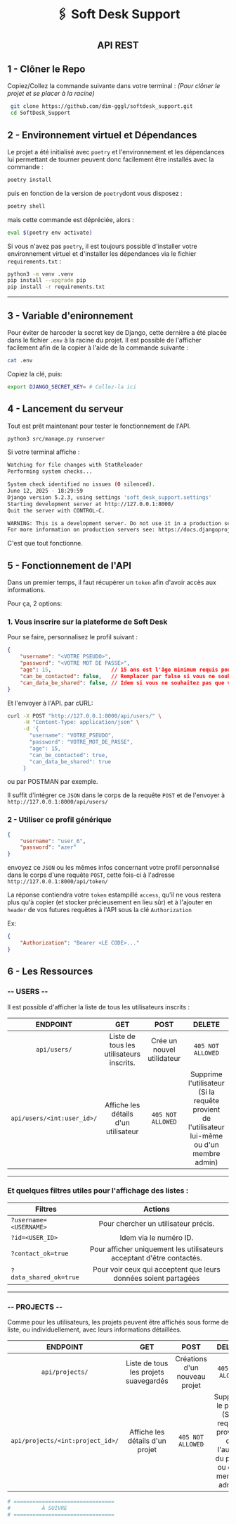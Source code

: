 # <div align="center"> 🖇️ Soft Desk Support

## <div align="center"> API REST

## 1 - Clôner le Repo

Copiez/Collez la commande suivante dans votre terminal :
_(Pour clôner le projet et se placer à la racine)_
```bash
 git clone https://github.com/dim-gggl/softdesk_support.git
 cd SoftDesk_Support
```

## 2 - Environnement virtuel et Dépendances

Le projet a été initialisé avec `poetry` et l'environnement et les dépendances lui permettant de tourner peuvent donc facilement être installés avec la commande :

```bash
poetry install
```

puis en fonction de la version de `poetry`dont vous disposez :

```bash
poetry shell
```
mais cette commande est dépréciée, alors :
```bash
eval $(poetry env activate)
```

Si vous n'avez pas `poetry`, il est toujours possible d'installer votre environnement virtuel et d'installer les dépendances via le fichier `requirements.txt` :
```bash
python3 -m venv .venv
pip install --upgrade pip
pip install -r requirements.txt
```
---
## 3 - Variable d'enironnement
Pour éviter de harcoder la secret key de Django, cette dernière a été placée dans le fichier `.env` à la racine du projet.
Il est possible de l'afficher facilement afin de la copier à l'aide de la commande suivante :
```bash
cat .env
```
Copiez la clé, puis:
```bash
export DJANGO_SECRET_KEY= # Collez-la ici
```
## 4 - Lancement du serveur
Tout est prêt maintenant pour tester le fonctionnement de l'API.

```bash
python3 src/manage.py runserver
```
Si votre terminal affiche :
```bash
Watching for file changes with StatReloader
Performing system checks...

System check identified no issues (0 silenced).
June 12, 2025 - 18:29:59
Django version 5.2.3, using settings 'soft_desk_support.settings'
Starting development server at http://127.0.0.1:8000/
Quit the server with CONTROL-C.

WARNING: This is a development server. Do not use it in a production setting. Use a production WSGI or ASGI server instead.
For more information on production servers see: https://docs.djangoproject.com/en/5.2/howto/deployment/
```
C'est que tout fonctionne.

## 5 - Fonctionnement de l'API

Dans un premier temps, il faut récupérer un `token` afin d'avoir accès aux informations.

Pour ça, 2 options:

### 1. Vous inscrire sur la plateforme de Soft Desk

Pour se faire, personnalisez le profil suivant :
```json
{
    "username": "<VOTRE PSEUDO>",
    "password": "<VOTRE MOT DE PASSE>",
    "age": 15,                   // 15 ans est l'âge minimum requis pour l'app
    "can_be_contacted": false,   // Remplacer par false si vous ne souhaitez pas être contacté(e)
    "can_data_be_shared": false, // Idem si vous ne souhaitez pas que vos données soient partagées avec des entreprises tierces
}
```
Et l'envoyer à l'API.
par cURL:
```bash
curl -X POST "http://127.0.0.1:8000/api/users/" \
     -H "Content-Type: application/json" \
     -d '{
       "username": "VOTRE_PSEUDO",
       "password": "VOTRE_MOT_DE_PASSE",
       "age": 15,
       "can_be_contacted": true,
       "can_data_be_shared": true
     }
```
ou par POSTMAN par exemple.

Il suffit d'intégrer ce `JSON` dans le corps de la requête `POST` et de l'envoyer à `http://127.0.0.1:8000/api/users/`

### 2 - Utiliser ce profil générique

```json
{
    "username": "user_6",
    "password": "azer"
}
```

envoyez ce `JSON` ou les mêmes infos concernant votre profil personnalisé dans le corps d'une requête `POST`, cette fois-ci à l'adresse `http://127.0.0.1:8000/api/token/`

La réponse contiendra votre `token` estampillé `access`, qu'il ne vous restera plus qu'à copier (et stocker précieusement en lieu sûr) et à l'ajouter en `header` de vos futures requêtes à l'API sous la clé `Authorization`

Ex:
```json
{
    "Authorization": "Bearer <LE CODE>..."
}
```

## 6 - Les Ressources

### -- USERS --

Il est possible d'afficher la liste de tous les utilisateurs inscrits :

| ENDPOINT | GET | POST | DELETE |
|:-:|:-:|:-:|:-:|
|`api/users/`|Liste de tous les utilisateurs inscrits. | Crée un nouvel utilidateur | `405 NOT ALLOWED` |
| `api/users/<int:user_id>/` | Affiche les détails d'un utilisateur | `405 NOT ALLOWED` | Supprime l'utilisateur (Si la requête provient de l'utilisateur lui-même ou d'un membre admin)



---
### Et quelques filtres utiles pour l'affichage des listes :

| Filtres | Actions |
|---|:-:|
|`?username=<USERNAME>`| Pour chercher un utilisateur précis. |
|`?id=<USER_ID>` | Idem via le numéro ID. |
| `?contact_ok=true` | Pour afficher uniquement les utilisateurs acceptant d'être contactés. |
| `?data_shared_ok=true` | Pour voir ceux qui acceptent que leurs données soient partagées |

---

### -- PROJECTS --

Comme pour les utilisateurs, les projets peuvent être affichés sous forme de liste, ou individuellement, avec leurs informations détaillées.

| ENDPOINT | GET | POST | DELETE |
|:-:|:-:|:-:|:-:|
|`api/projects/`| Liste de tous les projets suavegardés | Créations d'un nouveau projet |  `405 NOT ALOWED` |
| `api/projects/<int:project_id>/` | Affiche les détails d'un projet | `405 NOT ALLOWED` | Supprime le projet (Si la requête provient de l'auteur du projet ou d'un membre admin)

```python
# ================================
#          À SUIVRE
# ================================
```
